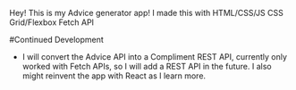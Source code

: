 Hey! This is my Advice generator app! I made this with HTML/CSS/JS
CSS Grid/Flexbox
Fetch API

#Continued Development
- I will convert the Advice API into a Compliment REST API, currently only worked with Fetch APIs, so I will add a REST API in the future. I also might reinvent the app with React as I learn more.